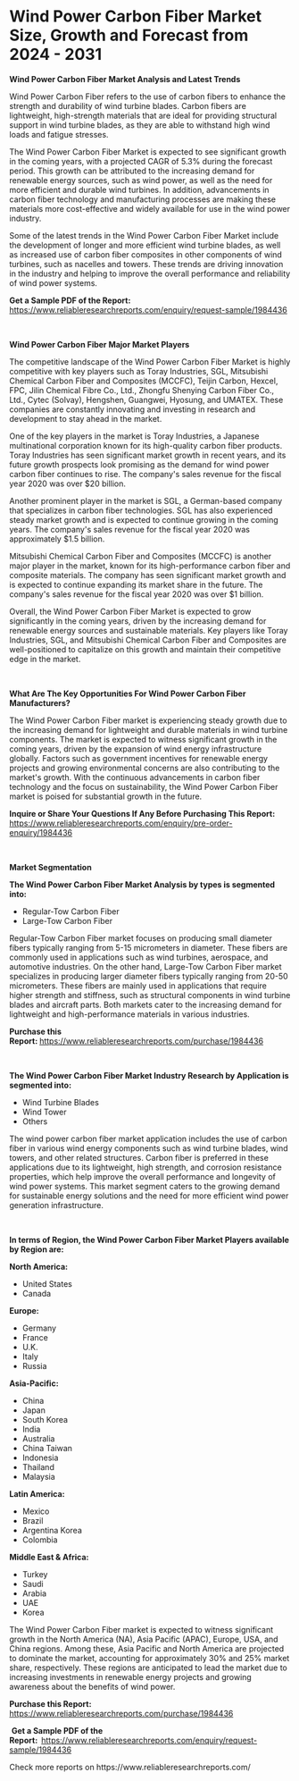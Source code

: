 <p><h1>Wind Power Carbon Fiber Market Size, Growth and Forecast from 2024 - 2031</h1></p><p><strong>Wind Power Carbon Fiber Market Analysis and Latest Trends</strong></p>
<p><p>Wind Power Carbon Fiber refers to the use of carbon fibers to enhance the strength and durability of wind turbine blades. Carbon fibers are lightweight, high-strength materials that are ideal for providing structural support in wind turbine blades, as they are able to withstand high wind loads and fatigue stresses.</p><p>The Wind Power Carbon Fiber Market is expected to see significant growth in the coming years, with a projected CAGR of 5.3% during the forecast period. This growth can be attributed to the increasing demand for renewable energy sources, such as wind power, as well as the need for more efficient and durable wind turbines. In addition, advancements in carbon fiber technology and manufacturing processes are making these materials more cost-effective and widely available for use in the wind power industry.</p><p>Some of the latest trends in the Wind Power Carbon Fiber Market include the development of longer and more efficient wind turbine blades, as well as increased use of carbon fiber composites in other components of wind turbines, such as nacelles and towers. These trends are driving innovation in the industry and helping to improve the overall performance and reliability of wind power systems.</p></p>
<p><strong>Get a Sample PDF of the Report:&nbsp;</strong> <a href="https://www.reliableresearchreports.com/enquiry/request-sample/1984436">https://www.reliableresearchreports.com/enquiry/request-sample/1984436</a></p>
<p>&nbsp;</p>
<p><strong>Wind Power Carbon Fiber Major Market Players</strong></p>
<p><p>The competitive landscape of the Wind Power Carbon Fiber Market is highly competitive with key players such as Toray Industries, SGL, Mitsubishi Chemical Carbon Fiber and Composites (MCCFC), Teijin Carbon, Hexcel, FPC, Jilin Chemical Fibre Co., Ltd., Zhongfu Shenying Carbon Fiber Co., Ltd., Cytec (Solvay), Hengshen, Guangwei, Hyosung, and UMATEX. These companies are constantly innovating and investing in research and development to stay ahead in the market.</p><p>One of the key players in the market is Toray Industries, a Japanese multinational corporation known for its high-quality carbon fiber products. Toray Industries has seen significant market growth in recent years, and its future growth prospects look promising as the demand for wind power carbon fiber continues to rise. The company's sales revenue for the fiscal year 2020 was over $20 billion.</p><p>Another prominent player in the market is SGL, a German-based company that specializes in carbon fiber technologies. SGL has also experienced steady market growth and is expected to continue growing in the coming years. The company's sales revenue for the fiscal year 2020 was approximately $1.5 billion.</p><p>Mitsubishi Chemical Carbon Fiber and Composites (MCCFC) is another major player in the market, known for its high-performance carbon fiber and composite materials. The company has seen significant market growth and is expected to continue expanding its market share in the future. The company's sales revenue for the fiscal year 2020 was over $1 billion.</p><p>Overall, the Wind Power Carbon Fiber Market is expected to grow significantly in the coming years, driven by the increasing demand for renewable energy sources and sustainable materials. Key players like Toray Industries, SGL, and Mitsubishi Chemical Carbon Fiber and Composites are well-positioned to capitalize on this growth and maintain their competitive edge in the market.</p></p>
<p>&nbsp;</p>
<p><strong>What Are The Key Opportunities For Wind Power Carbon Fiber Manufacturers?</strong></p>
<p><p>The Wind Power Carbon Fiber market is experiencing steady growth due to the increasing demand for lightweight and durable materials in wind turbine components. The market is expected to witness significant growth in the coming years, driven by the expansion of wind energy infrastructure globally. Factors such as government incentives for renewable energy projects and growing environmental concerns are also contributing to the market's growth. With the continuous advancements in carbon fiber technology and the focus on sustainability, the Wind Power Carbon Fiber market is poised for substantial growth in the future.</p></p>
<p><strong>Inquire or Share Your Questions If Any Before Purchasing This Report:</strong> <a href="https://www.reliableresearchreports.com/enquiry/pre-order-enquiry/1984436">https://www.reliableresearchreports.com/enquiry/pre-order-enquiry/1984436</a></p>
<p>&nbsp;</p>
<p><strong>Market Segmentation</strong></p>
<p><strong>The Wind Power Carbon Fiber Market Analysis by types is segmented into:</strong></p>
<p><ul><li>Regular-Tow Carbon Fiber</li><li>Large-Tow Carbon Fiber</li></ul></p>
<p><p>Regular-Tow Carbon Fiber market focuses on producing small diameter fibers typically ranging from 5-15 micrometers in diameter. These fibers are commonly used in applications such as wind turbines, aerospace, and automotive industries. On the other hand, Large-Tow Carbon Fiber market specializes in producing larger diameter fibers typically ranging from 20-50 micrometers. These fibers are mainly used in applications that require higher strength and stiffness, such as structural components in wind turbine blades and aircraft parts. Both markets cater to the increasing demand for lightweight and high-performance materials in various industries.</p></p>
<p><strong>Purchase this Report:&nbsp;</strong><a href="https://www.reliableresearchreports.com/purchase/1984436">https://www.reliableresearchreports.com/purchase/1984436</a></p>
<p>&nbsp;</p>
<p><strong>The Wind Power Carbon Fiber Market Industry Research by Application is segmented into:</strong></p>
<p><ul><li>Wind Turbine Blades</li><li>Wind Tower</li><li>Others</li></ul></p>
<p><p>The wind power carbon fiber market application includes the use of carbon fiber in various wind energy components such as wind turbine blades, wind towers, and other related structures. Carbon fiber is preferred in these applications due to its lightweight, high strength, and corrosion resistance properties, which help improve the overall performance and longevity of wind power systems. This market segment caters to the growing demand for sustainable energy solutions and the need for more efficient wind power generation infrastructure.</p></p>
<p>&nbsp;</p>
<p><strong>In terms of Region, the Wind Power Carbon Fiber Market Players available by Region are:</strong></p>
<p>
    <p> <strong> North America: </strong>
        <ul>
            <li>United States</li>
            <li>Canada</li>
        </ul>
        </p> 
    <p> <strong> Europe: </strong>
        <ul>
            <li>Germany</li>
            <li>France</li>
            <li>U.K.</li>
            <li>Italy</li>
            <li>Russia</li>
        </ul>
        </p> 
    <p> <strong> Asia-Pacific: </strong>
        <ul>
            <li>China</li>
            <li>Japan</li>
            <li>South Korea</li>
            <li>India</li>
            <li>Australia</li>
            <li>China Taiwan</li>
            <li>Indonesia</li>
            <li>Thailand</li>
            <li>Malaysia</li>
        </ul>
        </p> 
    <p> <strong> Latin America: </strong>
        <ul>
            <li>Mexico</li>
            <li>Brazil</li>
            <li>Argentina Korea</li>
            <li>Colombia</li>
        </ul>
        </p> 
    <p> <strong> Middle East & Africa: </strong>
        <ul>
            <li>Turkey</li>
            <li>Saudi</li>
            <li>Arabia</li>
            <li>UAE</li>
            <li>Korea</li>
        </ul>
    </p>
    </p>
<p><p>The Wind Power Carbon Fiber market is expected to witness significant growth in the North America (NA), Asia Pacific (APAC), Europe, USA, and China regions. Among these, Asia Pacific and North America are projected to dominate the market, accounting for approximately 30% and 25% market share, respectively. These regions are anticipated to lead the market due to increasing investments in renewable energy projects and growing awareness about the benefits of wind power.</p></p>
<p><strong>Purchase this Report: </strong><a href="https://www.reliableresearchreports.com/purchase/1984436">https://www.reliableresearchreports.com/purchase/1984436</a></p>
<p>&nbsp;<strong>Get a Sample PDF of the Report:&nbsp;&nbsp;</strong><a href="https://www.reliableresearchreports.com/enquiry/request-sample/1984436">https://www.reliableresearchreports.com/enquiry/request-sample/1984436</a></p>
<p><strong></strong></p>
<p>Check more reports on https://www.reliableresearchreports.com/</p>